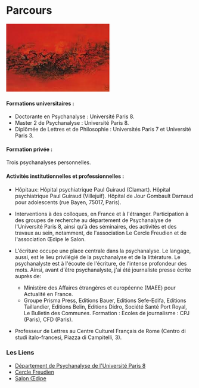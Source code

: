 
#  Parcours


![test](images/images.jpg )




#### Formations universitaires :

- Doctorante en Psychanalyse : Université Paris 8.
- Master 2 de Psychanalyse : Université Paris 8.
- Diplômée de Lettres et de Philosophie : Universités Paris 7 et Université Paris 3.

#### Formation privée :
Trois psychanalyses personnelles.



#### Activités institutionnelles et professionnelles : 

- Hôpitaux:
Hôpital psychiatrique Paul Guiraud (Clamart).
Hôpital psychiatrique Paul Guiraud (Villejuif).
Hôpital de Jour Gombault Darnaud pour adolescents (rue Bayen, 75017, Paris).

- Interventions à des colloques, en France et à l'étranger. 
Participation à des groupes  de recherche au  département de Psychanalyse de l'Université Paris 8, ainsi qu'à des séminaires, des activités et des travaux au sein, notamment, de l'association Le Cercle Freudien et de l'association Œdipe le Salon.

- L'écriture occupe une place centrale dans la psychanalyse. 
Le langage, aussi, est le lieu privilégié de la psychanalyse et de la littérature. Le psychanalyste est à l'écoute de l'écriture, de l'intense profondeur des mots. Ainsi, avant d'être psychanalyste, j'ai été journaliste presse écrite auprès de:
  - Ministère des Affaires étrangères et européenne (MAEE) pour Actualité en France.
  - Groupe Prisma Press,  Editions Bauer, Editions Sefe-Edifa, Editions Taillandier, Editions Belin, Editions Didro, 
     Société Santé Port Royal, Le Bulletin des Communes.
     Formation : Ecoles de journalisme : CPJ (Paris), CFD (Paris).
     
 - Professeur de Lettres au Centre Culturel Français de Rome (Centro di studi italo-francesi, Piazza di Campitelli, 3).
     

### Les Liens

- [Département de Psychanalyse de l'Université Paris 8](http://www.ufr-sepf.univ-paris8.fr)
- [Cercle Freudien](http://www.cerclefreudien.org)
- [Salon Œdipe](http://www.oedipelesalon.com)

